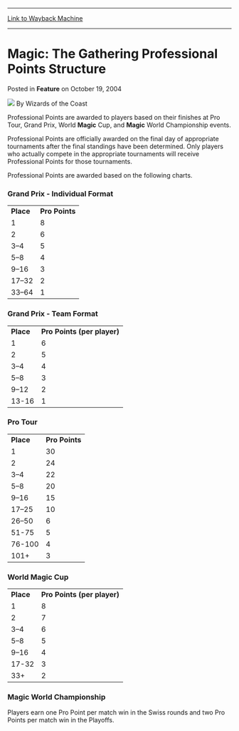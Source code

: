 
---
[Link to Wayback Machine](https://web.archive.org/web/20211017170610/https://magic.wizards.com/en/articles/archive/feature/magic-gathering-professional-points-structure-2004-10-19)

[_metadata_:author]:- "Wizards of the Coast"
[_metadata_:description]:- "Professional Points are awarded to players based on their finishes at Pro Tour, Grand Prix, World Magic Cup, and Magic World Championship events. Professional Points are officially awarded on the final day of appropriate tournaments after the final standings have been determined. Only players who actually compete in the appropriate tournaments will receive Professional Points"
[_metadata_:generator]:- "Drupal 7 (http://drupal.org)"
[_metadata_:publish_date]:- "2004-10-19"
[_metadata_:title]:- "Magic: The Gathering Professional Points Structure"
[_metadata_:wayback_capture_timestamp]:- "2021-10-17 17:06:10+00:00"
[_metadata_:wayback_raw_url]:- "https://web.archive.org/web/20211017170610id_/https://magic.wizards.com/en/articles/archive/feature/magic-gathering-professional-points-structure-2004-10-19"
[_metadata_:wayback_url]:- "https://magic.wizards.com/en/articles/archive/feature/magic-gathering-professional-points-structure-2004-10-19"
---


Magic: The Gathering Professional Points Structure
==================================================



 Posted in **Feature**
 on October 19, 2004 






![](https://media.magic.wizards.com/styles/auth_small/public/images/person/wizards_author.jpg)
By Wizards of the Coast











  
Professional Points are awarded to players based on their finishes at Pro Tour, Grand Prix, World **Magic** Cup, and **Magic** World Championship events. 


Professional Points are officially awarded on the final day of appropriate tournaments after the final standings have been determined. Only players who actually compete in the appropriate tournaments will receive Professional Points for those tournaments.


Professional Points are awarded based on the following charts. 


### Grand Prix - Individual Format




|  |  |
| --- | --- |
| **Place** | **Pro Points** |
| 1 | 8 |
| 2 | 6 |
| 3–4 | 5 |
| 5–8 | 4 |
| 9–16 | 3 |
| 17–32 | 2 |
| 33–64 | 1 |

### Grand Prix - Team Format




|  |  |
| --- | --- |
| **Place** | **Pro Points (per player)** |
| 1 | 6 |
| 2 | 5 |
| 3–4 | 4 |
| 5–8 | 3 |
| 9–12 | 2 |
| 13-16 | 1 |

### Pro Tour




|  |  |
| --- | --- |
| **Place** | **Pro Points** |
| 1 | 30 |
| 2 | 24 |
| 3–4 | 22 |
| 5–8 | 20 |
| 9–16 | 15 |
| 17–25 | 10 |
| 26–50 | 6 |
| 51-75 | 5 |
| 76-100 | 4 |
| 101+ | 3 |

### World Magic Cup




|  |  |
| --- | --- |
| **Place** | **Pro Points (per player)** |
| 1 | 8 |
| 2 | 7 |
| 3–4 | 6 |
| 5–8 | 5 |
| 9–16 | 4 |
| 17-32 | 3 |
| 33+ | 2 |

### Magic World Championship


Players earn one Pro Point per match win in the Swiss rounds and two Pro Points per match win in the Playoffs.







